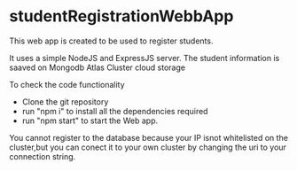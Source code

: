 # studentRegistrationWebbApp
This web app is created to be used to register students.

It uses a simple NodeJS and ExpressJS server.
The student information is saaved on Mongodb Atlas Cluster cloud storage

To check the code functionality
* Clone the git repository
* run "npm i" to install all the dependencies required
* run "npm start" to start the Web app.

You cannot register to the database because your IP isnot whitelisted on the cluster,but you can conect it to your own cluster by changing the uri to your connection string.
